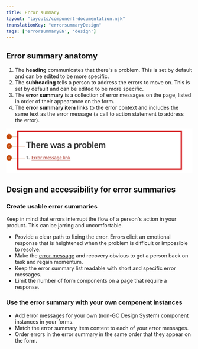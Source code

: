 ```yaml
---
title: Error summary
layout: "layouts/component-documentation.njk"
translationKey: "errorsummaryDesign"
tags: ['errorsummaryEN', 'design']
---
```


## Error summary anatomy

<ol class="anatomy-list">
  <li>The <strong>heading</strong> communicates that there's a problem. This is set by default and can be edited to be more specific.</li>
  <li>The <strong>subheading</strong> tells a person to address the errors to move on. This is set by default and can be edited to be more specific.</li>
  <li>The <strong>error summary</strong> is a collection of error messages on the page, listed in order of their appearance on the form.</li>
  <li>The <strong>error summary item</strong> links to the error context and includes the same text as the error message (a call to action statement to address the error).</li>
</ol>

<img class="b-sm b-default p-400" src="/images/en/components/anatomy/gcds-error-summary-anatomy.svg" alt="Button anatomy showing the Button label branching to the container and arrow icon." />

## Design and accessibility for error summaries

### Create usable error summaries

Keep in mind that errors interrupt the flow of a person's action in your product. This can be jarring and uncomfortable.

- Provide a clear path to fixing the error. Errors elicit an emotional response that is heightened when the problem is difficult or impossible to resolve.
- Make the  <a href="{{ links.errorMessage }}">error message</a> and recovery obvious to get a person back on task and regain momentum.
- Keep the error summary list readable with short and specific error messages.
- Limit the number of form components on a page that require a response.

### Use the error summary with your own component instances

- Add error messages for your own (non-GC Design System) component instances in your forms.
- Match the error summary item content to each of your error messages.
- Order errors in the error summary in the same order that they appear on the form.
